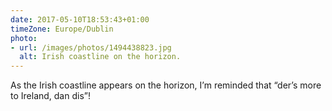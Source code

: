 ```yaml
---
date: 2017-05-10T18:53:43+01:00
timeZone: Europe/Dublin
photo:
- url: /images/photos/1494438823.jpg
  alt: Irish coastline on the horizon.
---
```

As the Irish coastline appears on the horizon, I’m reminded that “der’s more to Ireland, dan dis”!
